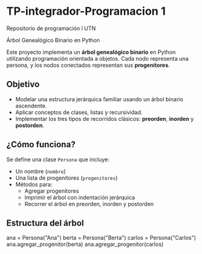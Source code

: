 # TP-integrador-Programacion 1
Repositorio de programación l UTN


Árbol Genealógico Binario en Python

Este proyecto implementa un **árbol genealógico binario** en Python utilizando programación orientada a objetos. Cada nodo representa una persona, y los nodos conectados representan sus **progenitores**.


## Objetivo

- Modelar una estructura jerárquica familiar usando un árbol binario ascendente.
- Aplicar conceptos de clases, listas y recursividad.
- Implementar los tres tipos de recorridos clásicos: **preorden**, **inorden** y **postorden**.



## ¿Cómo funciona?

Se define una clase `Persona` que incluye:

- Un nombre (`nombre`)
- Una lista de progenitores (`progenitores`)
- Métodos para:
  - Agregar progenitores
  - Imprimir el árbol con indentación jerárquica
  - Recorrer el árbol en preorden, inorden y postorden



## Estructura del árbol

ana = Persona("Ana")
berta = Persona("Berta")
carlos = Persona("Carlos")
ana.agregar_progenitor(berta)
ana.agregar_progenitor(carlos)


